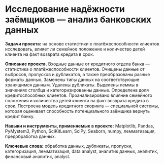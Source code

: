 
# Исследование надёжности заёмщиков — анализ банковских данных

<b>Задачи проекта:</b> на основе статистики о платёжеспособности клиентов исследовать, влияет ли семейное положение и количество детей клиента на факт возврата кредита в срок.

<b> Описание проекта.</b>
Входные данные от кредитного отдела банка  — статистика о платёжеспособности клиентов. 
Очищены данные от выбросов, пропусков и дубликатов, а также преобразованы разные форматы данных. Заменены типы данных на соответствующие хранящимся данным. Удалены дубликаты. Выделены леммы в значениях столбца и категоризированны данные.
Определена доля кредитоспособных клиентов.
Проанализировано влияние семейного положения и количества детей клиента на факт возврата кредита в срок. 
Построена модель кредитного скоринга — специальной системы, которая оценивает способность потенциального заёмщика вернуть кредит банку.

<b> Навыки и инструменты, применяемые в проекте:</b>
Matplotlib, Pandas, PyMystem3, Python, SciKitLearn, SciPy, Seaborn, numpy, лемматизация, предобработка данных.


<b>Ключевые слова:</b> обработка данных, дубликаты, пропуски, категоризация, лемматизация, data analyst, аналитик данных, аналитик, финансовый аналитик, analyst.
